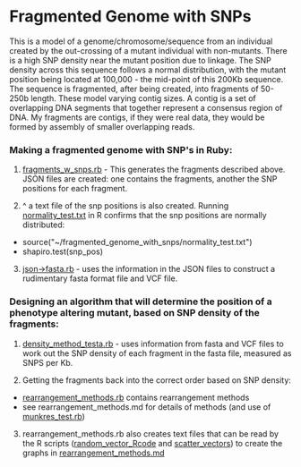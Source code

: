 Fragmented Genome with SNPs
===========================

This is a model of a genome/chromosome/sequence from an individual created by the out-crossing of a mutant individual with non-mutants.
There is a high SNP density near the mutant position due to linkage.
The SNP density across this sequence follows a normal distribution, with the mutant position being located at 100,000 - the mid-point of this 200Kb sequence.
The sequence is fragmented, after being created, into fragments of 50-250b length. These model varying contig sizes.
A contig is a set of overlapping DNA segments that together represent a consensus region of DNA. My fragments are contigs, if they were real data, they would be formed by assembly of smaller overlapping reads.

### Making a fragmented genome with SNP's in Ruby:

1. [fragments_w_snps.rb](https://github.com/edwardchalstrey1/fragmented_genome_with_snps/blob/master/fragments_w_snps.rb) - This generates the fragments described above. JSON files are created: one contains the fragments, another the SNP positions for each fragment.

2. ^ a text file of the snp positions is also created. Running [normality_test.txt](https://github.com/edwardchalstrey1/fragmented_genome_with_snps/blob/master/normality_test.txt) in R confirms that the snp positions are normally distributed:
 - source("~/fragmented_genome_with_snps/normality_test.txt")
 - shapiro.test(snp_pos)

3. [json->fasta.rb](https://github.com/edwardchalstrey1/fragmented_genome_with_snps/blob/master/json-%3Efasta.rb) - uses the information in the JSON files to construct a rudimentary fasta format file and VCF file.


### Designing an algorithm that will determine the position of a phenotype altering mutant, based on SNP density of the fragments:

1. [density_method_testa.rb](https://github.com/edwardchalstrey1/fragmented_genome_with_snps/blob/master/density_method_testa.rb) - uses information from fasta and VCF files to work out the SNP density of each fragment in the fasta file, measured as SNPS per Kb.

2. Getting the fragments back into the correct order based on SNP density:
 - [rearrangement_methods.rb](https://github.com/edwardchalstrey1/fragmented_genome_with_snps/blob/master/rearrangement_methods.rb) contains rearrangement methods
 - see rearrangement_methods.md for details of methods (and use of [munkres_test.rb](https://github.com/edwardchalstrey1/fragmented_genome_with_snps/blob/master/munkres_test.rb))

3. rearrangement_methods.rb also creates text files that can be read by the R scripts ([random_vector_Rcode](https://github.com/edwardchalstrey1/fragmented_genome_with_snps/blob/master/random_vector_Rcode.txt) and [scatter_vectors](https://github.com/edwardchalstrey1/fragmented_genome_with_snps/blob/master/scatter_vectors.txt)) to create the graphs in [rearrangement_methods.md](https://github.com/edwardchalstrey1/fragmented_genome_with_snps/blob/master/writeup/rearrangement_methods.md)